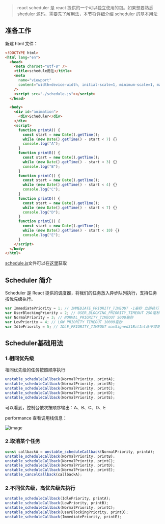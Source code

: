 > react scheduler 是 react 提供的一个可以独立使用的包。如果想要熟悉 sheduler 源码，需要先了解用法，本节将详细介绍 scheduler 的基本用法

## 准备工作

新建 html 文件：

```html
<!DOCTYPE html>
<html lang="en">
  <head>
    <meta charset="utf-8" />
    <title>schedule用法</title>
    <meta
      name="viewport"
      content="width=device-width, initial-scale=1, minimum-scale=1, maximum-scale=1"
    />
    <script src="./schedule.js"></script>
  </head>

  <body>
    <div id="animation">
      <div>Scheduler</div>
    </div>
    <script>
      function printA() {
        const start = new Date().getTime();
        while (new Date().getTime() - start < 7) {}
        console.log("A");
      }
      function printB() {
        const start = new Date().getTime();
        while (new Date().getTime() - start < 3) {}
        console.log("B");
      }
      function printC() {
        const start = new Date().getTime();
        while (new Date().getTime() - start < 4) {}
        console.log("C");
      }
      function printD() {
        const start = new Date().getTime();
        while (new Date().getTime() - start < 7) {}
        console.log("D");
      }
      function printE() {
        const start = new Date().getTime();
        while (new Date().getTime() - start < 10) {}
        console.log("E");
      }
    </script>
  </body>
</html>
```

[schedule.js](./schedule.js)文件可以在[这里](./schedule.js)获取

## Scheduler 简介

Scheduler 是 React 提供的调度器，将我们的任务放入异步队列执行，支持任务按优先级执行。

```js
var ImmediatePriority = 1; // IMMEDIATE_PRIORITY_TIMEOUT -1毫秒 立即执行
var UserBlockingPriority = 2; // USER_BLOCKING_PRIORITY_TIMEOUT 250毫秒
var NormalPriority = 3; // NORMAL_PRIORITY_TIMEOUT 5000毫秒
var LowPriority = 4; // LOW_PRIORITY_TIMEOUT 10000毫秒
var IdlePriority = 5; // IDLE_PRIORITY_TIMEOUT maxSigned31BitInt永不过期
```

## Scheduler基础用法
### 1.相同优先级

相同优先级的任务按照顺序执行

```js
unstable_scheduleCallback(NormalPriority, printA);
unstable_scheduleCallback(NormalPriority, printB);
unstable_scheduleCallback(NormalPriority, printC);
unstable_scheduleCallback(NormalPriority, printD);
unstable_scheduleCallback(NormalPriority, printE);
```

可以看到，控制台依次按顺序输出：A、B、C、D、E

performance 查看调用栈信息：

![image](https://github.com/lizuncong/mini-react/blob/master/imgs/scheduler-01.jpg)

### 2.取消某个任务

```js
const callbackA = unstable_scheduleCallback(NormalPriority, printA);
unstable_scheduleCallback(NormalPriority, printB);
unstable_scheduleCallback(NormalPriority, printC);
unstable_scheduleCallback(NormalPriority, printD);
unstable_scheduleCallback(NormalPriority, printE);
unstable_cancelCallback(callbackA);
```

### 2.不同优先级，高优先级先执行

```js
unstable_scheduleCallback(IdlePriority, printA);
unstable_scheduleCallback(LowPriority, printB);
unstable_scheduleCallback(NormalPriority, printC);
unstable_scheduleCallback(UserBlockingPriority, printD);
unstable_scheduleCallback(ImmediatePriority, printE);
```
